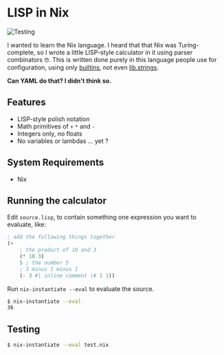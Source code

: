# LISP in Nix

![Testing](https://github.com/adueck/lisp-in-nix/actions/workflows/testing.yaml/badge.svg)

I wanted to learn the Nix language. I heard that that Nix was Turing-complete, so I wrote a little LISP-style calculator in it using parser combinators 🤓. This is written done purely in this language people use for configuration, using only [builtins](https://nix.dev/manual/nix/2.18/language/builtins), not even [lib.strings](https://ryantm.github.io/nixpkgs/functions/library/strings/).

**Can YAML do that? I didn't think so.**

## Features

- LISP-style polish notation
- Math primitives of `+` `*` and `-`
- Integers only, no floats
- No variables or lambdas ... yet ?

## System Requirements

- Nix

## Running the calculator

Edit `source.lisp`, to contain something one expression you want to evaluate, like:

```lisp
; add the following things together
(+
    ; the product of 10 and 3
    (* 10 3)
    5 ; the number 5
    ; 3 minus 1 minus 1
    (- 3 #| inline comment |# 1 1))
```

Run `nix-instantiate --eval` to evaluate the source.

```bash
$ nix-instantiate --eval
36
```

## Testing

```bash
$ nix-instantiate --eval test.nix
```
